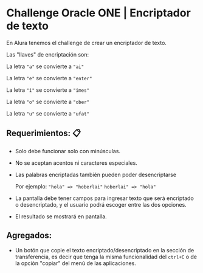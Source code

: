 # Challenge Oracle ONE | Encriptador de texto 

 En Alura tenemos el challenge de crear un encriptador de texto.

Las "llaves" de encriptación son:

La letra `"a"` se convierte a `"ai"`

La letra `"e"` se convierte a `"enter"`

La letra `"i"` se convierte a `"imes"`

La letra `"o"` se convierte a `"ober"`

La letra `"u"` se convierte a `"ufat"`

## **Requerimientos:** 📋
- Solo debe funcionar solo con minúsculas.
- No se aceptan acentos ni caracteres especiales.
- Las palabras encriptadas también pueden poder desencriptarse

     Por ejemplo:
`"hola" => "hoberlai"`
`hoberlai" => "hola"`

- La pantalla debe tener campos para ingresar texto que será encriptado o desencriptado, y el usuario podrá escoger entre las dos opciones.
- El resultado se mostrará en pantalla.

## **Agregados:**
- Un botón que copie el texto encriptado/desencriptado en la sección de transferencia, es decir que tenga la misma funcionalidad del `ctrl+C` o de la opción "copiar" del menú de las aplicaciones.





